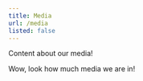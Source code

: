 ```yaml
---
title: Media
url: /media
listed: false
---
```

Content about our media!

Wow, look how much media we are in!
